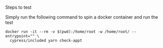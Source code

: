 Steps to test

Simply run the following command to spin a docker container and run the test

```
docker run -it --rm -v $(pwd):/home/root -w /home/root/ --entrypoint="" \
  cypress/included yarn check-appt
```

